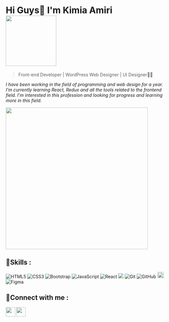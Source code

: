 # Hi Guys👋 I'm Kimia Amiri <img src="https://media.giphy.com/media/yW8gdZiUZPAIjrtY7F/giphy.gif" width="160">
> Front-end Developer | WordPress Web Designer | UI Designer👩‍💻 

*I have been working in the field of programming and web design for a year. I’m currently learning React, Redux and all the tools related to the frontend field.
I'm interested in this profession and looking for progress and learning more in this field.*

 <img src="https://media.giphy.com/media/L1R1tvI9svkIWwpVYr/giphy.gif" width="450" align="center" >
 
 ## 🔹Skills : 
 ![HTML5](https://img.shields.io/badge/-HTML5-E34F26?style=flat-square&logo=html5&logoColor=white)
 ![CSS3](https://img.shields.io/badge/-CSS3-1572B6?style=flat-square&logo=css3)
 ![Bootstrap](https://img.shields.io/badge/-Bootstrap-563D7C?style=flat-square&logo=bootstrap)
 ![JavaScript](https://img.shields.io/badge/-JavaScript-black?style=flat-square&logo=javascript)
 ![React](https://img.shields.io/badge/-React-black?style=flat-square&logo=react)
 <img src="https://img.shields.io/badge/-Visual%20Studio%20Code-23A9F2?style=flat-square&logo=Visual%20Studio%20Code&logoColor=white"/>
 ![Git](https://img.shields.io/badge/-Git-black?style=flat-square&logo=git)
 ![GitHub](https://img.shields.io/badge/-GitHub-181717?style=flat-square&logo=github)
 <img src="https://img.shields.io/badge/Sass-282C34?logo=sass&logoColor=CC6699" alt="Sass logo" title="Sass" height="20" />
 ![Figma](https://img.shields.io/badge/figma-%23F24E1E.svg?style=flat&logo=figma&logoColor=white)
 
  ##  🔹Connect with me :
  
<a href="https://www.instagram.com/imkimiw/">
  <img align="left" width="30px" src="https://raw.githubusercontent.com/hussainweb/hussainweb/main/icons/instagram.png" />
</a>
<a href="https://www.linkedin.com/in/kimiaamiri/">
  <img align="left" width="30px" src="https://raw.githubusercontent.com/peterthehan/peterthehan/master/assets/linkedin.svg" />
</a>
<br>
